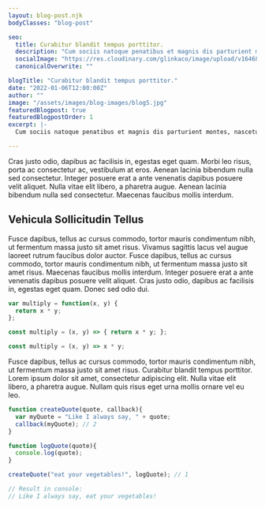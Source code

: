 ```yaml
---
layout: blog-post.njk
bodyClasses: "blog-post"

seo:
  title: Curabitur blandit tempus porttitor.
  description: "Cum sociis natoque penatibus et magnis dis parturient montes, nascetur ridiculus mus. Donec ullamcorper nulla non metus auctor fringilla."
  socialImage: "https://res.cloudinary.com/glinkaco/image/upload/v1646849499/tgc2022/social_yitz6j.png"
  canonicalOverwrite: ""

blogTitle: "Curabitur blandit tempus porttitor."
date: "2022-01-06T12:00:00Z"
author: ""
image: "/assets/images/blog-images/blog5.jpg"
featuredBlogpost: true
featuredBlogpostOrder: 1
excerpt: |-
  Cum sociis natoque penatibus et magnis dis parturient montes, nascetur ridiculus mus. Cras justo odio, dapibus ac facilisis in, egestas eget quam. Donec id elit non mi porta gravida at eget metus.

---
```


Cras justo odio, dapibus ac facilisis in, egestas eget quam. Morbi leo risus, porta ac consectetur ac, vestibulum at eros. Aenean lacinia bibendum nulla sed consectetur. Integer posuere erat a ante venenatis dapibus posuere velit aliquet. Nulla vitae elit libero, a pharetra augue. Aenean lacinia bibendum nulla sed consectetur. Maecenas faucibus mollis interdum.

## Vehicula Sollicitudin Tellus

Fusce dapibus, tellus ac cursus commodo, tortor mauris condimentum nibh, ut fermentum massa justo sit amet risus. Vivamus sagittis lacus vel augue laoreet rutrum faucibus dolor auctor. Fusce dapibus, tellus ac cursus commodo, tortor mauris condimentum nibh, ut fermentum massa justo sit amet risus. Maecenas faucibus mollis interdum. Integer posuere erat a ante venenatis dapibus posuere velit aliquet. Cras justo odio, dapibus ac facilisis in, egestas eget quam. Donec sed odio dui.


```javascript
var multiply = function(x, y) {
  return x * y;
};

const multiply = (x, y) => { return x * y; };

const multiply = (x, y) => x * y;    
```

Fusce dapibus, tellus ac cursus commodo, tortor mauris condimentum nibh, ut fermentum massa justo sit amet risus. Curabitur blandit tempus porttitor. Lorem ipsum dolor sit amet, consectetur adipiscing elit. Nulla vitae elit libero, a pharetra augue. Nullam quis risus eget urna mollis ornare vel eu leo.


```javascript
function createQuote(quote, callback){ 
  var myQuote = "Like I always say, " + quote;
  callback(myQuote); // 2
}

function logQuote(quote){
  console.log(quote);
}

createQuote("eat your vegetables!", logQuote); // 1

// Result in console: 
// Like I always say, eat your vegetables!
```
